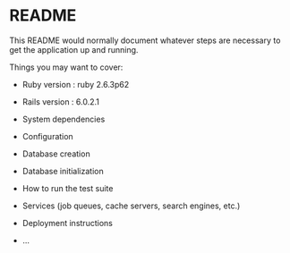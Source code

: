 # README

This README would normally document whatever steps are necessary to get the
application up and running.

Things you may want to cover:

* Ruby version : ruby 2.6.3p62

* Rails version : 6.0.2.1

* System dependencies

* Configuration

* Database creation

* Database initialization

* How to run the test suite

* Services (job queues, cache servers, search engines, etc.)

* Deployment instructions

* ...
